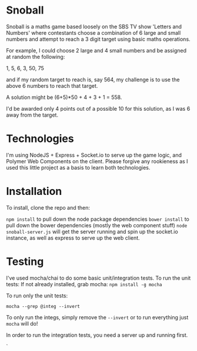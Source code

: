 # Snoball

Snoball is a maths game based loosely on the SBS TV show 'Letters and Numbers' where contestants choose a combination of 6 large and 
small numbers and attempt to reach a 3 digit target using basic maths operations.

For example, I could choose 2 large and 4 small numbers and be assigned at random the following:

1, 5, 6, 3, 50, 75

and if my random target to reach is, say 564, my challenge is to use the above 6 numbers to reach that target.

A solution might be (6+5)*50 + 4 + 3 + 1 = 558.

I'd be awarded only 4 points out of a possible 10 for this solution, as I was 6 away from the target.

# Technologies

I'm using NodeJS + Express + Socket.io to serve up the game logic, and Polymer Web Components on the client. Please forgive any rookieness 
as I used this little project as a basis to learn both technologies. 

# Installation

To install, clone the repo and then:

`npm install` to pull down the node package dependencies
`bower install` to pull down the bower dependencies (mostly the web component stuff)
`node snoball-server.js` will get the server running and spin up the socket.io instance, as well as express to serve up the web client.

# Testing

I've used mocha/chai to do some basic unit/integration tests. To run the unit tests:
If not already installed, grab mocha:
`npm install -g mocha`

To run only the unit tests:

`mocha --grep @integ --invert`

To only run the integs, simply remove the `--invert` or to run everything just `mocha` will do!

In order to run the integration tests, you need a server up and running first.


`
